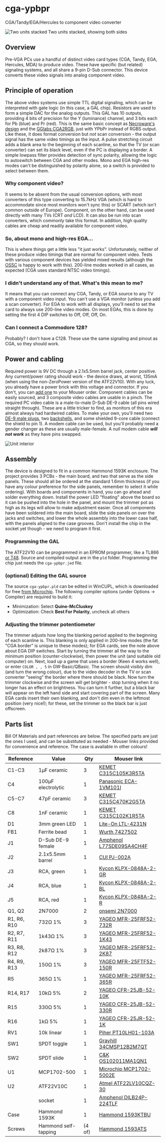 # cga-ypbpr
 CGA/Tandy/EGA/Hercules to component video converter

![Two units stacked](/img/2ofthem.jpg)
Two units stacked, showing both sides

## Overview
Pre-VGA PCs use a handful of distinct video card types (CGA, Tandy, EGA, Hercules, MDA) to produce video. These have specific (but related) signaling systems, and all share a 9-pin D-Sub connector. This device converts these video signals into analog component video.

## Principle of operation
The above video systems use simple TTL digital signaling, which can be interpreted with gate logic (in this case, a GAL chip). Resistors are used to form a simple DAC for the analog outputs. This GAL has 10 outputs, providing 4 bits of precision for the Y (luminance) channel, and 3 bits each for Pb (blue) and Pr (red). This is the same basic concept as [Necroware's design](https://github.com/necroware/mce-adapter) and the [GGlabs CGA2RGB](https://gglabs.us/node/2284), just with YPbPr instead of RGBS output. Like these, it does format conversion but *not* scan conversion - the output signal has the same video timings as the input. A pulse stretching circuit adds a blank area to the beginning of each scanline, so that the TV (or scan converter) can set its black level, even if the PC is displaying a border. A simple lowpass filter provides detection of sync polarity, allowing the logic to autoswitch between CGA and other modes. Mono and EGA high-res modes can't be distinguished by polarity alone, so a switch is provided to select between them.

### Why component video?
It seems to be absent from the usual conversion options, with most converters of this type converting to 15.7kHz VGA (which is hard to accommodate since most monitors won't sync this) or SCART (which isn't common outside of Europe). Component, on the other hand, can be used directly with many TVs (CRT *and* LCD). It can also be run into scan converters, which commonly take this format. In addition, high quality cables are cheap and readily available for component video.

### So, about mono and high-res EGA...
This is where things get a little less "it just works". Unfortunately, neither of these produce video timings that are normal for component video. Tests with various component devices has yielded mixed results (although the [OSSC](https://videogameperfection.com/products/open-source-scan-converter/) is happy to work with this). 200-line modes worked in all cases, as expected (CGA uses standard NTSC video timings).

### I didn't understand any of that. What's this mean to me?
It means that you can connect any CGA, Tandy, or EGA source to any TV with a component video input. You can't use a VGA monitor (unless you add a scan converter). For EGA to work with all displays, you'll need to set the card to always use 200-line video modes. On most EGAs, this is done by setting the first 4 DIP switches to Off, Off, Off, On.

### Can I connect a Commodore 128?
Probably? I don't have a C128. These use the same signaling and pinout as CGA, so they should work.

## Power and cabling
Required power is 9V DC through a 2.1x5.5mm barrel jack, center positive. Any current/power rating should work - the device draws, at worst, 135mA (when using the non-ZeroPower version of the ATF22V10). With any luck, you already have a power brick with this voltage and connector. If you don't, you can [add one](https://www.mouser.com/ProductDetail/552-AA03A-090A-R) to your Mouser order. Component cables can be easily sourced, and 3 composite video cables are usable in a pinch. The required PC video cable is a male-to-male D-Sub DE-9 cable (all pins wired straight through). These are a little tricker to find, as monitors of this era almost always had hardwired cables. To make your own, you'll need two [DE-9 male plugs](https://www.mouser.com/ProductDetail/523-L717SDE09P), two [backshells](https://www.mouser.com/ProductDetail/156-2009-EX), and some shielded 9-core cable (connect the shield to pin 1). A modem cable can be used, but you'll probably need a gender changer as these are usually male-female. A *null* modem cable ***will not work*** as they have pins swapped.

![Unit interior](/img/interior.jpg)

## Assembly
The device is designed to fit in a common Hammond 1593K enclosure. The project provides 3 PCBs - the main board, and two that serve as the side panels. These should all be ordered at the standard 1.6mm thickness (if you have any colour preference for the side panels, remember to select it while ordering). With boards and components in hand, you can go ahead and solder everything down. Install the power LED "floating" above the board so it can be pushed into the hole in the panel, and mount the trimmer pot as high as its legs will allow to make adjustment easier. Once all components have been soldered into the main board, slide the side panels on over the jacks and switches, and lower the whole assembly into the lower case half, with the panels aligned to the case grooves. Don't install the chip in the socket yet though - we need to program it first.

### Programming the GAL
The ATF22V10 can be programmed in an EPROM programmer, like a TL866 [or T48](https://xgecu.myshopify.com/collections/xgecu-t48-tl866ii-3g-programmer). Source and compiled output are in the `pld` folder. Programming the chip just needs the `cga-ypbpr.jed` file.

### (optional) Editing the GAL source
The source `cga-ypbpr.pld` can be edited in WinCUPL, which is downloaded for free [from Microchip](https://www.microchip.com/en-us/products/fpgas-and-plds/spld-cplds/pld-design-resources). The following compiler options (under Options → Compiler) are required to build it:

- Minimization: Select **Quine-McCluskey**
- Optimization: Check **Best For Polarity**, uncheck all others

### Adjusting the trimmer potentiometer
The trimmer adjusts how long the blanking period applied to the beginning of each scanline is. This blanking is only applied in 200-line modes (the fat "CGA border" is unique to these modes); for EGA cards, see the note above about EGA DIP switches. Start by turning the trimmer all the way to the minimum position (counter-clockwise), then power the unit (and suitable old computer) on. Next, load up a game that uses a border (Keen 4 works well), or enter `COLOR , , 5` in GW-Basic/QBasic. The screen should visibly dim (and turn the wrong colour), due to the video decoder in the TV or scan converter "seeing" the border where there should be black. Now turn the trimmer clockwise and the screen will get brighter - stop turning when it no longer has an effect on brightness. You can turn it further, but a black bar will appear on the left hand side and start covering part of the screen. Many EGA cards insert their own blanking, and don't dim even in the leftmost position (very nice!); for these, set the trimmer so the black bar is just offscreen.

## Parts list
Bill Of Materials and part references are below. The specified parts are just the ones I used, and can be substituted as needed - Mouser links provided for convenience and reference. The case is available in other colours!

| Reference | Value | Qty | Mouser link |
| --------- | ----- | --- | ----------- |
| C1-C3 | 1μF ceramic | 3 | [KEMET C315C105K3R5TA](https://www.mouser.com/ProductDetail/80-C315C105K3R) |
| C4 | 100μF electrolytic | 1 | [Panasonic ECA-1VM101I](https://www.mouser.com/ProductDetail/667-ECA-1VM101I) |
| C5-C7 | 47pF ceramic | 3 | [KEMET C315C470K2G5TA](https://www.mouser.com/ProductDetail/80-C315C470K2G) |
| C8 | 1nF ceramic | 1 | [KEMET C315C102K1R5TA](https://www.mouser.com/ProductDetail/80-C315C102K1R) |
| D1 | 3mm green LED | 1 | [Lite-On LTL-4231N](https://www.mouser.com/ProductDetail/859-LTL-4231N) |
| FB1 | Ferrite bead | 1 | [Wurth 7427502](https://www.mouser.com/ProductDetail/710-7427502) |
| J1 | D-Sub DE-9 female | 1 | [Amphenol L77SDE09SA4CH4F](https://www.mouser.com/ProductDetail/523-L77SDE09SA4CH4F) |
| J2 | 2.1x5.5mm barrel | 1 | [CUI PJ-002A](https://www.mouser.com/ProductDetail/490-PJ-002A) |
| J3 | RCA, green | 1 | [Kycon KLPX-0848A-2-GR](https://www.mouser.com/ProductDetail/806-KLPX-0848A-2-GR) |
| J4 | RCA, blue | 1 | [Kycon KLPX-0848A-2-BL](https://www.mouser.com/ProductDetail/806-KLPX-0848A-2-BL) |
| J5 | RCA, red | 1 | [Kycon KLPX-0848A-2-R](https://www.mouser.com/ProductDetail/806-KLPX-0848A-2-R) |
| Q1, Q2 | 2N7000 | 2 | [onsemi 2N7000](https://www.mouser.com/ProductDetail/512-2N7000BU) |
| R1, R6, R10 | 732Ω 1% | 3 | [YAGEO MFR-25FRF52-732R](https://www.mouser.com/ProductDetail/603-MFR-25FRF52-732R) |
| R2, R7, R11 | 1k43Ω 1% | 3 | [YAGEO MFR-25FRF52-1K43](https://www.mouser.com/ProductDetail/603-MFR-25FRF521K43) |
| R3, R8, R12 | 2k87Ω 1% | 3 | [YAGEO MFR-25FRF52-2K87](https://www.mouser.com/ProductDetail/603-MFR-25FRF522K87) |
| R4, R9, R13 | 150Ω 1% | 3 | [YAGEO MFR-25FTF52-150R](https://www.mouser.com/ProductDetail/603-MFR-25FTF52-150R) |
| R5 | 365Ω 1% | 1 | [YAGEO MFR-25FRF52-365R](https://www.mouser.com/ProductDetail/603-MFR-25FRF52-365R) |
| R14, R17 | 10kΩ 5%| 2 | [YAGEO CFR-25JB-52-10K](https://www.mouser.com/ProductDetail/603-CFR-25JB-52-10K) |
| R15 | 330Ω 5% | 1 | [YAGEO CFR-25JB-52-330R](https://www.mouser.com/ProductDetail/603-CFR-25JB-52-330R) |
| R16 | 1kΩ 5% | 1 | [YAGEO CFR-25JR-52-1K](https://www.mouser.com/ProductDetail/603-CFR-25JR-521K) |
| RV1 | 10k linear | 1 | [Piher PT10LH01-103A](https://www.mouser.com/ProductDetail/531-PT10H-10K) |
| SW1 | SPDT toggle | 1 | [Grayhill 34CMSP12B2M7QT](https://www.mouser.com/ProductDetail/706-34CMSP12B2M7QT) |
| SW2 | SPDT slide | 1 | [C&K OS102011MA1QN1](https://www.mouser.com/ProductDetail/611-OS102011MA1QN1) |
| U1 | MCP1702-500 | 1 | [Microchip MCP1702-5002E](https://www.mouser.com/ProductDetail/579-MCP1702-5002E/TO) |
| U2 | ATF22V10C | 1 | [Atmel ATF22LV10CQZ-30](https://www.mouser.com/ProductDetail/556-AF22LV10CQZ-30PU) |
| | socket | 1 | [Amphenol DILB24P-224TLF](https://www.mouser.com/ProductDetail/649-DILB24P-224TLF) |
| Case | Hammond 1593K | 1 | [Hammond 1593KTBU](https://www.mouser.com/ProductDetail/546-1593KTBU) |
| Screws | Hammond self-tapping | (4 of) | [Hammond 1593ATS](https://www.mouser.com/ProductDetail/546-1593ATS100) |
